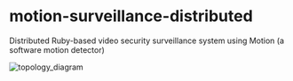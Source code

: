# motion-surveillance-distributed
Distributed Ruby-based video security surveillance system using Motion (a software motion detector)

![topology_diagram](https://cloud.githubusercontent.com/assets/10182110/24839972/187aec3e-1d19-11e7-99ef-e92e0e4e55bc.png)
